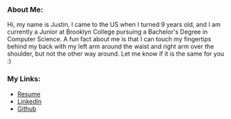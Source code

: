 ### About Me:
Hi, my name is Justin, I came to the US when I turned 9 years old, and I am currently a Junior at Brooklyn College pursuing a Bachelor's Degree in Computer Science. A fun fact about me is that I can touch my fingertips behind my back with my left arm around the waist and right arm over the shoulder, but not the other way around. Let me know if it is the same for you :)


### My Links:
* [Resume](https://drive.google.com/file/d/1pBmdXizPRv9J_qgAfVmIdXKsBiX5NnNW/view?usp=sharing)
* [LinkedIn](https://www.linkedin.com/in/justinyjchen/)
* [Github](http://github.com/justinyc1)
